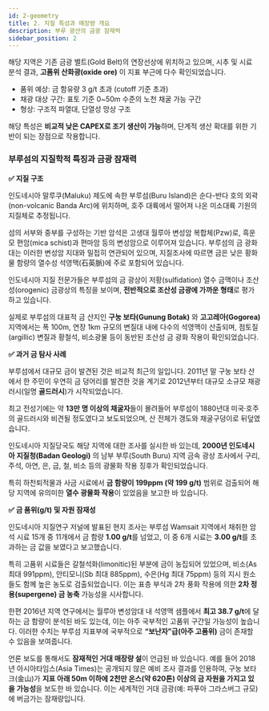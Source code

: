 ```yaml
---
id: 2-geometry
title: 2. 지질 특성과 매장량 개요
description: 부루 광산의 금광 잠재력
sidebar_position: 2
---
```


해당 지역은 기존 금광 벨트(Gold Belt)의 연장선상에 위치하고 있으며,
시추 및 시료 분석 결과, **고품위 산화광(oxide ore)** 이 지표 부근에 다수 확인되었습니다.

- 품위 예상: 금 함유량 3 g/t 초과 (cutoff 기준 초과)
- 채광 대상 구간: 표토 기준 0~50m 수준의 노천 채굴 가능 구간
- 형상: 구조적 파열대, 단열성 망상 구조

해당 특성은 **비교적 낮은 CAPEX로 조기 생산이 가능**하며, 단계적 생산 확대를 위한 기반이 되는 장점으로 작용합니다.

### 부루섬의 지질학적 특징과 금광 잠재력

**✅ 지질 구조**

인도네시아 말루쿠(Maluku) 제도에 속한 부루섬(Buru Island)은 순다-반다 호의 외곽(non-volcanic Banda Arc)에 위치하며, 호주 대륙에서 떨어져 나온 미소대륙 기원의 지질체로 추정됩니다. 

섬의 서부와 중부를 구성하는 기반 암석은 고생대 월루아 변성암 복합체(Pzw)로, 흑운모 편암(mica schist)과 편마암 등의 변성암으로 이루어져 있습니다. 부루섬의 금 광화대는 이러한 변성암 지대와 밀접히 연관되어 있으며, 지질조사에 따르면 금은 낮은 황화물 함량의 열수성 석영맥(石英脈)에 주로 포함되어 있습니다. 

인도네시아 지질 전문가들은 부루섬의 금 광상이 저황(sulfidation) 열수 금맥이나 조산성(orogenic) 금광상의 특징을 보이며, **전반적으로 조산성 금광에 가까운 형태**로 평가하고 있습니다. 

실제로 부루섬의 대표적 금 산지인 **구눙 보타(Gunung Botak)** 와 **고고레아(Gogorea)** 지역에서는 폭 100m, 연장 1km 규모의 변질대 내에 다수의 석영맥이 산출되며, 점토질(argillic) 변질과 황철석, 비소광물 등이 동반된 조산성 금 광화 작용이 확인되었습니다.

**✅ 과거 금 탐사 사례**

부루섬에서 대규모 금이 발견된 것은 비교적 최근의 일입니다. 2011년 말 구눙 보타 산에서 한 주민이 우연히 금 덩어리를 발견한 것을 계기로 2012년부터 대규모 소규모 채광 러시(일명 **골드러시**)가 시작되었습니다. 

최고 전성기에는 약 **13만 명 이상의 채굴자**들이 몰려들어 부루섬이 1880년대 미국·호주의 골드러시와 비견될 정도였다고 보도되었으며, 산 전체가 갱도와 채굴구덩이로 뒤덮였습니다. 

인도네시아 지질당국도 해당 지역에 대한 조사를 실시한 바 있는데, **2000년 인도네시아 지질청(Badan Geologi)** 의 남부 부루(South Buru) 지역 금속 광상 조사에서 구리, 주석, 아연, 은, 금, 철, 비소 등의 광물화 작용 징후가 확인되었습니다. 

특히 하천퇴적물과 사금 시료에서 **금 함량이 199ppm (약 199 g/t)** 범위로 검출되어 해당 지역에 유의미한 **열수 광물화 작용**이 있었음을 보고한 바 있습니다.

**✅ 금 품위(g/t) 및 자원 잠재성**

인도네시아 지질연구 저널에 발표된 현지 조사는 부루섬 Wamsait 지역에서 채취한 암석 시료 15개 중 11개에서 금 함량 **1.00 g/t**를 넘었고, 이 중 6개 시료는 **3.00 g/t**를 초과하는 금 값을 보였다고 보고했습니다. 

특히 고품위 시료들은 갈철석화(limonitic)된 부분에 금이 농집되어 있었으며, 비소(As 최대 991ppm), 안티모니(Sb 최대 885ppm), 수은(Hg 최대 75ppm) 등의 지시 원소들도 함께 높은 농도로 검출되었습니다. 이는 표층 부식과 2차 풍화 작용에 의한 **2차 정용(supergene) 금 농축** 가능성을 시사합니다. 

한편 2016년 지역 연구에서는 월루아 변성암대 내 석영맥 샘플에서 **최고 38.7 g/t**에 달하는 금 함량이 분석된 바도 있는데, 이는 아주 국부적인 고품위 구간일 가능성이 높습니다. 이러한 수치는 부루섬 지표부에 국부적으로 **“보난자”급(아주 고품위)** 금이 존재할 수 있음을 보여줍니다.

언론 보도를 통해서도 **잠재적인 거대 매장량 설**이 언급된 바 있습니다. 예를 들어 2018년 아시아타임스(Asia Times)는 공개되지 않은 예비 조사 결과를 인용하여, 구눙 보타크(金山)가 **지표 아래 50m 이하에 2천만 온스(약 620톤) 이상의 금 자원을 가지고 있을 가능성**을 보도한 바 있습니다. 이는 세계적인 거대 금광(예: 파푸아 그라스버그 규모)에 버금가는 잠재량입니다.
